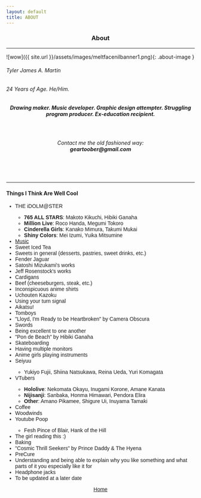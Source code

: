```yaml
---
layout: default
title: ABOUT
---
```


<h3><p style="text-align: center;">About</p></h3>
<hr>
![wow]({{ site.url }}/assets/images/meltfacenilbanner1.png){: .about-image }
<br>
<h6>Tyler James A. Martin</h6>
<h6>24 Years of Age. He/Him.</h6>
<h5><p style="text-align: center;">Drawing maker. Music developer. Graphic design attempter. Struggling program producer. Ex-education recipient.</p></h5>
<br>
<h6><p style="text-align: center;">Contact me the old fashioned way:
	<br>
	<b>geartoober@gmail.com</b></p></h6>
<br>
<br>
<hr>
<h4>Things I Think Are Well Cool</h4>

<ul style="font-family: 'Kosugi', sans-serif;">
<li>THE iDOLM@STER</li>
  <ul>
  <li><b>765 ALL STARS</b>: Makoto Kikuchi, Hibiki Ganaha</li>
  <li><b>Million Live</b>: Roco Handa, Megumi Tokoro</li>
  <li><b>Cinderella Girls</b>: Kanako Mimura, Takumi Mukai</li>
  <li><b>Shiny Colors</b>: Mei Izumi, Yuika Mitsumine</li>
  </ul>
<li><a href="http://rateyourmusic.com/~Youkai" target="_blank">Music</a></li>
<li>Sweet Iced Tea</li>
<li>Sweets in general (desserts, pastries, sweet drinks, etc.)</li>
<li>Fender Jaguar</li>
<li>Satoshi Mizukami's works</li>
<li>Jeff Rosenstock's works</li>
<li>Cardigans</li>
<li>Beef (cheeseburgers, steak, etc.)</li>
<li>Inconspicuous anime shirts</li>
<li>Uchouten Kazoku</li>
<li>Using your turn signal</li>
<li>Aikatsu!</li>
<li>Tomboys</li>
<li>"Lloyd, I'm Ready to be Heartbroken" by Camera Obscura</li>
<li>Swords</li>
<li>Being excellent to one another</li>
<li>"Pon de Beach" by Hibiki Ganaha</li> 
<li>Skateboarding</li>
<li>Having multiple monitors</li>
<li>Anime girls playing instruments</li>
<li>Seiyuu</li>
	<ul>
		<li>Yukiyo Fujii, Shiina Natsukawa, Reina Ueda, Yuri Komagata</li>
	</ul>
<li>VTubers</li>
	<ul>
		<li><b>Hololive</b>: Nekomata Okayu, Inugami Korone, Amane Kanata</li>
		<li><b>Nijisanji</b>: Sanbaka, Honma Himawari, Pendora Elira</li>
		<li><b>Other</b>: Amano Pikamee, Shigure Ui, Inuyama Tamaki</li>
	</ul>
<li>Coffee</li>
<li>Woodwinds</li>
<li>Youtube Poop</li>
	<ul>
		<li>Fesh Pince of Blair, Hank of the Hill</li>
	</ul>
<li>The girl reading this :)</li>
<li>Baking</li>
<li>"Cosmic Thrill Seekers" by Prince Daddy & The Hyena</li>
<li>PreCure</li>
<li>Understanding and being able to explain why you like something and what parts of it you especially like it for</li>
<li>Headphone jacks</li>
<li>To be updated at a later date</li>
</ul>

<p style="text-align: center; font-family: 'Kosugi', sans-serif;"><a href="{{ site.baseurl }}{% link index.html %}">Home</a></p>
